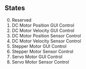 ## States
0. Reserved
1. DC Motor Position GUI Control
2. DC Motor Velocity GUI Control
3. DC Motor Position Sensor Control
4. DC Motor Velocity Sensor Control
5. Stepper Motor GUI Control
6. Stepper Motor Sensor Control
7. Servo Motor GUI Control
8. Servo Motor Sensor Control
